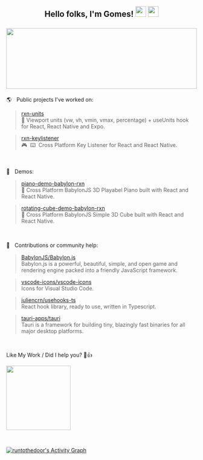 
<h2>
  <div align="center">
    Hello folks, I'm Gomes!
    <img src="https://media.giphy.com/media/hvRJCLFzcasrR4ia7z/giphy.gif" width="28"/>
    <img src="https://emoji.gg/assets/emoji/9942-win11emoji-grin.png" width="28"/>
    <br/> <br/>
    <img width="100%" height="160px" src="https://github-readme-stats.vercel.app/api?username=runtothedoor&hide=stars&show_icons=true&hide_border=true&hide_title=true&include_all_commits=true&count_private=true&bg_color=00000000&icon_color=58a6ff&text_color=FFFFFF&title_color=58a6ff"/>
  </div>
</h2>

🌎ㅤPublic projects I've worked on:<br/>
  > [rxn-units](https://github.com/Luffos/rxn-units) </br>📐 Viewport units (vw, vh, vmin, vmax, percentage) + useUnits hook for React, React Native and Expo.

  > [rxn-keylistener](https://github.com/Luffos/rxn-keylistener) </br>🎮‎ ‎ ⌨️‎ ‎ Cross Platform Key Listener for React and React Native.
<br/>

🚧ㅤDemos:
  > [piano-demo-babylon-rxn](https://github.com/runtothedoor/piano-demo-babylon-rxn) </br>🎹 Cross Platform BabylonJS 3D Playabel Piano built with React and React Native.

 > [rotating-cube-demo-babylon-rxn](https://github.com/runtothedoor/rotating-cube-demo-babylon-rxn) </br>🧊 Cross Platform BabylonJS Simple 3D Cube built with React and React Native.



<br/>

🔌ㅤContributions or community help:
  > [BabylonJS/Babylon.js](https://github.com/BabylonJS/Babylon.js) </br> Babylon.js is a powerful, beautiful, simple, and open game and rendering engine packed into a friendly JavaScript framework.

  > [vscode-icons/vscode-icons](https://github.com/vscode-icons/vscode-icons) <br/> Icons for Visual Studio Code.

  > [juliencrn/usehooks-ts](https://github.com/juliencrn/usehooks-ts) </br> React hook library, ready to use, written in Typescript.

  > [tauri-apps/tauri](https://github.com/tauri-apps/tauri) </br> Tauri is a framework for building tiny, blazingly fast binaries for all major desktop platforms.

<br/>


Like My Work / Did I help you? 🙂👍

<a href="https://www.buymeacoffee.com/runtothedoor"><img width="170px" src="https://images.squarespace-cdn.com/content/v1/5cf6ec742e677c000119beb3/1566854989502-29SON0XHXO08IB6JQ671/68747470733a2f2f617a3734333730322e766f2e6d7365636e642e6e65742f63646e2f6b6f6669312e706e673f763d61.png"/></a>

<br/>

<!-- https://github.com/ashutosh00710/github-readme-activity-graph -->
<a href="https://github.com/ashutosh00710/github-readme-activity-graph"><img alt="runtothedoor's Activity Graph" src="https://denvercoder1-activity-graph.herokuapp.com/graph/?username=runtothedoor&bg_color=080a12&color=ffdb59&line=3bd8ff&point=FFFFFF&hide_border=true" /></a>
